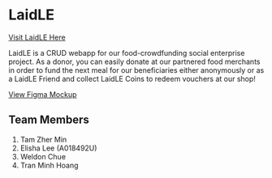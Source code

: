 # LaidLE

[Visit LaidLE Here](https://laidle.herokuapp.com/ "The LaidLE Website")

LaidLE is a CRUD webapp for our food-crowdfunding social enterprise project. As a donor, you can easily donate at our partnered food merchants in order to fund the next meal for our beneficiaries either anonymously or as a LaidLE Friend and collect LaidLE Coins to redeem vouchers at our shop! 

[View Figma Mockup](https://www.figma.com/proto/FQ9jNI2KO15gEMp1BRM8tw/Website-Mockup?node-id=2%3A5&scaling=scale-down&page-id=0%3A1 "LaidLE Figma Mockup")

## Team Members
1. Tam Zher Min
2. Elisha Lee (A018492U)
3. Weldon Chue
4. Tran Minh Hoang